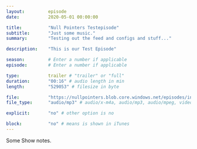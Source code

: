 ```yaml
---
layout:         episode
date: 			2020-05-01 00:00:00

title: 			"Null Pointers Testepisode"
subtitle: 		"Just some music."
summary: 		"Testing out the feed and configs and stuff..."

description: 	"This is our Test Episode"

season:			# Enter a number if applicable
episode:		# Enter a number if applicable

type:			trailer # "trailer" or "full"
duration: 		"00:16" # audio length in min
length: 		"529053" # filesize in byte

file: 			"https://nullpointers.blob.core.windows.net/episodes/intro_song.mp3"
file_type: 		"audio/mp3" # audio/x-m4a, audio/mp3, audio/mpeg, video/quicktime, video/mp4, video/x-m4v, application/pdf, and document/x-epub

explicit: 		"no" # other option is no

block: 			"no" # means is shown in iTunes
---
```


Some Show notes.

[Intro Music by Kevin MacLeod]: https://incompetech.filmmusic.io/song/4148-nowhere-land
